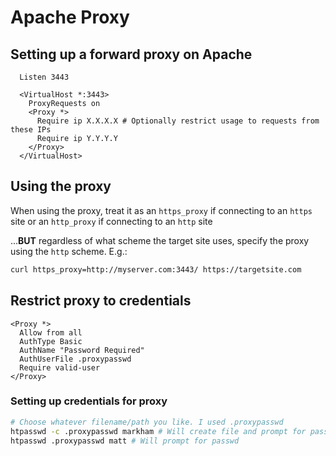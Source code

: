 # Apache Proxy

## Setting up a forward proxy on Apache
```
  Listen 3443

  <VirtualHost *:3443>
    ProxyRequests on
    <Proxy *>
      Require ip X.X.X.X # Optionally restrict usage to requests from these IPs
      Require ip Y.Y.Y.Y
    </Proxy>
  </VirtualHost>
```

## Using the proxy

When using the proxy, treat it as an `https_proxy` if connecting to an `https` site or an `http_proxy` if connecting to an `http` site

...**BUT** regardless of what scheme the target site uses, specify the proxy using the `http` scheme. E.g.:

```bash
curl https_proxy=http://myserver.com:3443/ https://targetsite.com
```

## Restrict proxy to credentials
```
<Proxy *>
  Allow from all
  AuthType Basic
  AuthName "Password Required"
  AuthUserFile .proxypasswd
  Require valid-user
</Proxy>
```

### Setting up credentials for proxy

```bash
# Choose whatever filename/path you like. I used .proxypasswd
htpasswd -c .proxypasswd markham # Will create file and prompt for passwd
htpasswd .proxypasswd matt # Will prompt for passwd
```

